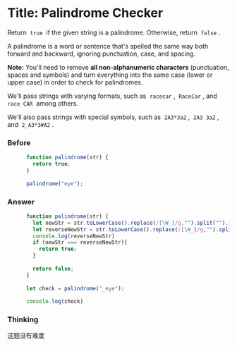 # Title: Palindrome Checker
Return  `true`  if the given string is a palindrome. Otherwise, return  `false` .

A palindrome is a word or sentence that's spelled the same way both forward and backward, ignoring punctuation, case, and spacing.

**Note:** You'll need to remove **all non-alphanumeric characters** (punctuation, spaces and symbols) and turn everything into the same case (lower or upper case) in order to check for palindromes.

We'll pass strings with varying formats, such as  `racecar` ,  `RaceCar` , and  `race CAR`  among others.

We'll also pass strings with special symbols, such as  `2A3*3a2` ,  `2A3 3a2` , and  `2_A3*3#A2` .

### Before
  
``` Javascript
	  function palindrome(str) {
	    return true;
	  }
	  
	  palindrome("eye");
```
### Answer
  
``` Javascript
	  function palindrome(str) {
	    let newStr = str.toLowerCase().replace(/[\W_]/g,"").split("").join("");
	    let reverseNewStr = str.toLowerCase().replace(/[\W_]/g,"").split("").reverse().join("");
	    console.log(reverseNewStr)
	    if (newStr === reverseNewStr){
	      return true;
	    }
	  
	    return false;
	  }
	  
	  let check = palindrome("_eye");
	  
	  console.log(check)
```
### Thinking
这题没有难度